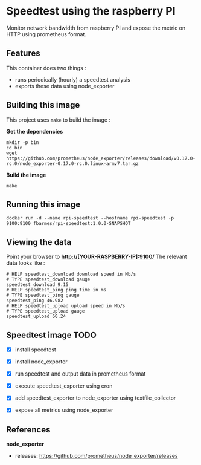 # Speedtest using the raspberry PI

Monitor network bandwidth from raspberry PI and expose the metric on HTTP using
prometheus format.

## Features

This container does two things :
 * runs periodically (hourly) a speedtest analysis
 * exports these data using node_exporter

## Building this image

This project uses `make` to build the image :

**Get the dependencies**  
```
mkdir -p bin
cd bin
wget https://github.com/prometheus/node_exporter/releases/download/v0.17.0-rc.0/node_exporter-0.17.0-rc.0.linux-armv7.tar.gz
```

**Build the image**
```
make
```

## Running this image

```
docker run -d --name rpi-speedtest --hostname rpi-speedtest -p 9100:9100 fbarmes/rpi-speedtest:1.0.0-SNAPSHOT
```

## Viewing the data

Point your browser to **<http://[YOUR-RASPBERRY-IP]:9100/>**
The relevant data looks like :
```
# HELP speedtest_download download speed in Mb/s
# TYPE speedtest_download gauge
speedtest_download 9.15
# HELP speedtest_ping ping time in ms
# TYPE speedtest_ping gauge
speedtest_ping 46.982
# HELP speedtest_upload upload speed in Mb/s
# TYPE speedtest_upload gauge
speedtest_upload 60.24
```


## Speedtest image TODO

 - [x] install speedtest
 - [x] install node_exporter
 - [x] run speedtest and output data in prometheus format
 - [x] execute speedtest_exporter using cron
 - [x] add speedtest_exporter to node_exporter using textfile_collector
 - [x] expose all metrics using node_exporter


## References

**node_exporter**  
 * releases: https://github.com/prometheus/node_exporter/releases
